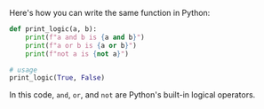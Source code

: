 Here's how you can write the same function in Python:

```python
def print_logic(a, b):
    print(f"a and b is {a and b}")
    print(f"a or b is {a or b}")
    print(f"not a is {not a}")

# usage
print_logic(True, False)
```

In this code, `and`, `or`, and `not` are Python's built-in logical operators.

